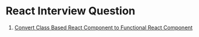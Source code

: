 # React Interview Question

1. [Convert Class Based React Component to Functional React Component](https://github.com/darshakmehta/react-interview-questions/tree/main/question1)
